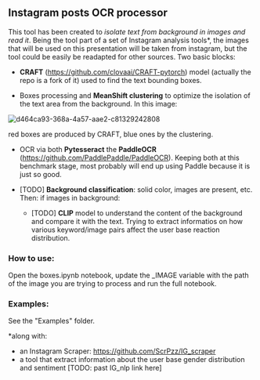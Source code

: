 ## Instagram posts OCR processor

This tool has been created to *isolate text from background in images and read it*. Being the tool part of a set of Instagram analysis tools*, the images that will be used on this presentation will be taken from instagram, but the tool could be easily be readapted for other sources. Two basic blocks:

- **CRAFT** (https://github.com/clovaai/CRAFT-pytorch) model (actually the repo is a fork of it) used to find the text bounding boxes.

- Boxes processing and **MeanShift clustering** to optimize the isolation of the text area from the background. In this image:

![d464ca93-368a-4a57-aae2-c81329242808](https://user-images.githubusercontent.com/55019419/179762258-42a059d1-e441-46c8-bfc8-04d1d5dbde57.png)

red boxes are produced by CRAFT, blue ones by the clustering.


- OCR via both **Pytesseract** the **PaddleOCR** (https://github.com/PaddlePaddle/PaddleOCR). Keeping both at this benchmark stage, most probably will end up using Paddle because it is just so good.

- [TODO] **Background classification**: solid color, images are present, etc. Then:
     if images in background: 
     - [TODO] **CLIP** model to understand the content of the background and compare it with the text. Trying to extract informatios on how various keyword/image pairs affect the user base reaction distribution.



### How to use: 

Open the boxes.ipynb notebook, update the _IMAGE variable with the path of the image you are trying to process and run the full notebook. 

### Examples: 

See the "Examples" folder.








*along with:
- an Instagram Scraper: https://github.com/ScrPzz/IG_scraper
- a tool that extract information about the user base gender distribution and sentiment [TODO: past IG_nlp link here]
